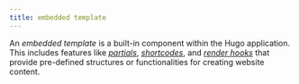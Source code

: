 ```yaml
---
title: embedded template
---
```


An _embedded template_ is a built-in component within the Hugo application. This includes features like [_partials_](g), [_shortcodes_](g), and [_render hooks_](g) that provide pre-defined structures or functionalities for creating website content.
